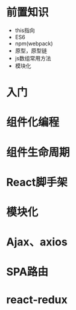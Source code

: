# 前置知识

- this指向
- ES6
- npm(webpack)
- 原型，原型链
- js数组常用方法
- 模块化

<!--https://www.bilibili.com/video/BV1wy4y1D7JT/-->
<!-- https://segmentfault.com/a/1190000016272845 -->

# 入门

# 组件化编程

# 组件生命周期

# React脚手架

# 模块化

# Ajax、axios

# SPA路由

# react-redux

